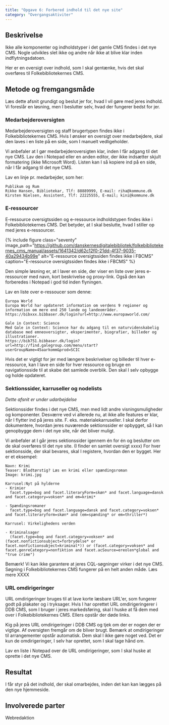 ```yaml
---
title: "Opgave 6: Forbered indhold til det nye site"
category: "Overgangsaktiviter"
---
```


## Beskrivelse
Ikke alle komponenter og indholdstyper i det gamle CMS findes i det nye CMS. Nogle udvikles slet ikke og andre når ikke at blive klar inden indflytningsdatoen.

Her er en oversigt over indhold, som I skal gentænke, hvis det skal overføres til Folkebibliotekernes CMS. 

## Metode og fremgangsmåde
Læs dette afsnit grundigt og beslut jer for, hvad I vil gøre med jeres indhold. Vi foreslår en løsning, men I beslutter selv, hvad der fungerer bedst for jer.

### Medarbejderoversigten
Medarbejderoversigten og staff brugertypen findes ikke i Folkebibliotekernes CMS. Hvis I ønsker en oversigt over medarbejdere, skal den laves i en liste på en side, som I manuelt vedligeholder.

Vi anbefaler at I gør medarbejderoversigten klar, inden I får adgang til det nye CMS. Lav den i Notepad eller en anden editor, der ikke indsætter skjult formatering (ikke Microsoft Word). Listen kan I så kopiere ind på en side, når I får adgang til det nye CMS.

Lav en linje pr. medarbejder, som her:
```
Publikum og Rum
Rikke Hansen, Bibliotekar, Tlf: 88889999, E-mail: riha@kommune.dk
Kirsten Nielsen, Assistent, Tlf: 22225555, E-mail; kini@kommune.dk

```
### E-ressourcer
E-ressource oversigtssiden og e-ressource indholdstypen findes ikke i Folkebibliotekernes CMS. Det betyder, at I skal beslutte, hvad I stiller op med jeres e-ressourcer.

{% include figure class="seventy" image_path="https://github.com/danskernesdigitalebibliotek/folkebibliotekernes_cms_manual/assets/1641342/d62c12f0-21dd-4f37-9035-40a29434b99e" alt="E-ressource oversigtssiden findes ikke i FBCMS" caption="E-ressource oversigtssiden findes ikke i FBCMS" %}

Den simple løsning er, at I laver en side, der viser en liste over jeres e-ressourcer med navn, kort beskrivelse og proxy-link. Også den kan forberedes i Notepad i god tid inden flyningen.

Lav en liste over e-ressoucer som denne:
```
Europa World
Europa World har opdateret information om verdens 9 regioner og information om mere end 250 lande og landeområder.
https://bibxxx.bibbaser.dk/login?url=http://www.europaworld.com/

Gale in Context: Science
Med Gale in Context: Science har du adgang til en naturvidenskabelig database med emneoversigter, eksperimenter, biografier, billeder og illustrationer.
https://bib751.bibbaser.dk/login?url=http://find.galegroup.com/menu/start?userGroupName=45aarkomm&prod=SCIC

```
Hvis det er vigtigt for jer med længere beskrivelser og billeder til hver e-ressource, kan I lave en side for hver ressource og bruge en navigationsside til at skabe det samlede overblik. Den skal I selv opbygge og holde opdateret. 

### Sektionssider, karruseller og nodelists
*Dette afsnit er under udarbejdelse*

Sektionssider findes i det nye CMS, men med lidt andre visningsmuligheder og komponenter. Desværre ved vi allerede nu, at ikke alle features er klar, når I flytter ind på jeres site. F. eks. materialekarruseller. I skal derfor dokumentere, hvordan jeres nuværende sektionssider er opbygget, så I kan genopbygge dem i det nye site, når det bliver muligt.

Vi anbefaler at I går jeres sektionssider igennem én for én og beslutter om de skal overføres til det nye site. (I finder en samlet oversigt xxxx)
For hver sektionsside, der skal bevares, skal I registere, hvordan den er bygget. Her er et eksempel: 
```
Navn: Krimi
Teaser: Blodtørstig? Læs en krimi eller spændingsroman
Image: krimi.jpg 

Karrusel:Nyt på hylderne
- Krimier 
  facet.type=bog and facet.literaryForm=skøn* and facet.language=dansk and facet.category=voksen* and em=krimi*

- Spændingsromaner
  facet.type=bog and facet.language=dansk and facet.category=voksen* and facet.literaryform=skøn* and (em=spænding* or em=thriller*)

Karrusel: Virkelighedens verden

- Kriminalsager
  (facet.type=bog and facet.category=voksen* and (facet.nonfictionsubject=forbrydelse* or facet.nonfictionsubject=kriminal*)) or (facet.category=voksen* and facet.genreCategory=nonfiktion and facet.acSource=ereolen*global and "true crime")

```
Bemærk! Vi kan ikke garantere at jeres CQL-søgninger virker i det nye CMS. Søgning i Folkebibliotekernes CMS fungerer på en helt anden måde. Læs mere XXXX

### URL omdirigeringer
URL omdirigeringer bruges til at lave korte læsbare URL'er, som fungerer godt på plakater og i tryksager.
Hvis I har oprettet URL omdirigeringerer i DDB CMS, som I bruger i jeres markedsføring, skal I huske at få dem med over i Folkebibliotekernes CMS. Ellers opstår der døde links. 

Kig på jeres URL omdirigeringer i DDB CMS og tjek om der er nogen der er vigtige. Af oversigten fremgår om de bliver brugt. Bemærk at omdirigeringer til arrangementer opstår automatisk. Dem skal I ikke gøre noget ved. Det er kun de omdirigeringer, I selv har oprettet, som I skal tage hånd om.

Lav en liste i Notepad over de URL omdirigeringer, som I skal huske at oprette i det nye CMS.

## Resultat ##
I får styr på det indhold, der skal omarbejdes, inden det kan kan lægges på den nye hjemmeside. 

## Involverede parter ##
Webredaktion
